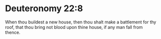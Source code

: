 # Deuteronomy 22:8

When thou buildest a new house, then thou shalt make a battlement for thy roof, that thou bring not blood upon thine house, if any man fall from thence.